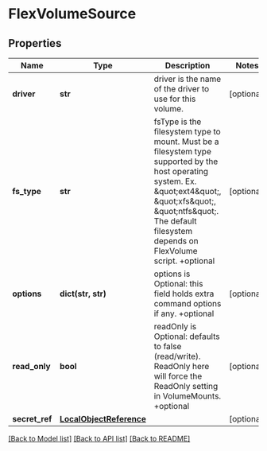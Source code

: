 # FlexVolumeSource

## Properties
Name | Type | Description | Notes
------------ | ------------- | ------------- | -------------
**driver** | **str** | driver is the name of the driver to use for this volume. | [optional] 
**fs_type** | **str** | fsType is the filesystem type to mount. Must be a filesystem type supported by the host operating system. Ex. \&quot;ext4\&quot;, \&quot;xfs\&quot;, \&quot;ntfs\&quot;. The default filesystem depends on FlexVolume script. +optional | [optional] 
**options** | **dict(str, str)** | options is Optional: this field holds extra command options if any. +optional | [optional] 
**read_only** | **bool** | readOnly is Optional: defaults to false (read/write). ReadOnly here will force the ReadOnly setting in VolumeMounts. +optional | [optional] 
**secret_ref** | [**LocalObjectReference**](LocalObjectReference.md) |  | [optional] 

[[Back to Model list]](../README.md#documentation-for-models) [[Back to API list]](../README.md#documentation-for-api-endpoints) [[Back to README]](../README.md)


